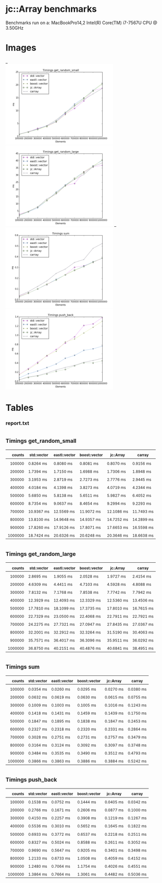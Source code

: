 # jc::Array benchmarks

Benchmarks run on a: MacBookPro14,2   Intel(R) Core(TM) i7-7567U CPU @ 3.50GHz

# Images
_
<br/>
<img src="./images/array/timings_get_random_small.png" alt="Timings get_random_small" width="350">
<img src="./images/array/timings_get_random_large.png" alt="Timings get_random_large" width="350">
_
<br/>
<img src="./images/array/timings_sum.png" alt="Timings sum" width="350">
<img src="./images/array/timings_push_back.png" alt="Timings push_back" width="350">

# Tables

### report.txt

## <sub>Timings</sub> <sub>get_random_small</sub>

| <sub>counts</sub> | <sub>std::vector</sub> | <sub>eastl::vector</sub> | <sub>boost::vector</sub> | <sub>jc::Array</sub> | <sub>carray</sub> |
|--------:|-------------|---------------|---------------|------------|------------|
| <sub>100000</sub> | <sub>0.8264</sub> <sub>ms</sub> | <sub>0.8080</sub> <sub>ms</sub> | <sub>0.8081</sub> <sub>ms</sub> | <sub>0.8070</sub> <sub>ms</sub> | <sub>0.9156</sub> <sub>ms</sub> |
| <sub>200000</sub> | <sub>1.7394</sub> <sub>ms</sub> | <sub>1.7150</sub> <sub>ms</sub> | <sub>1.6988</sub> <sub>ms</sub> | <sub>1.7306</sub> <sub>ms</sub> | <sub>1.8948</sub> <sub>ms</sub> |
| <sub>300000</sub> | <sub>3.1953</sub> <sub>ms</sub> | <sub>2.8719</sub> <sub>ms</sub> | <sub>2.7273</sub> <sub>ms</sub> | <sub>2.7776</sub> <sub>ms</sub> | <sub>2.9445</sub> <sub>ms</sub> |
| <sub>400000</sub> | <sub>4.0184</sub> <sub>ms</sub> | <sub>4.1398</sub> <sub>ms</sub> | <sub>3.8273</sub> <sub>ms</sub> | <sub>4.0719</sub> <sub>ms</sub> | <sub>4.2344</sub> <sub>ms</sub> |
| <sub>500000</sub> | <sub>5.6850</sub> <sub>ms</sub> | <sub>5.8138</sub> <sub>ms</sub> | <sub>5.6511</sub> <sub>ms</sub> | <sub>5.9827</sub> <sub>ms</sub> | <sub>6.4052</sub> <sub>ms</sub> |
| <sub>600000</sub> | <sub>8.7354</sub> <sub>ms</sub> | <sub>9.0637</sub> <sub>ms</sub> | <sub>8.4654</sub> <sub>ms</sub> | <sub>9.2994</sub> <sub>ms</sub> | <sub>9.2293</sub> <sub>ms</sub> |
| <sub>700000</sub> | <sub>10.9367</sub> <sub>ms</sub> | <sub>12.5569</sub> <sub>ms</sub> | <sub>11.9072</sub> <sub>ms</sub> | <sub>12.1086</sub> <sub>ms</sub> | <sub>11.7493</sub> <sub>ms</sub> |
| <sub>800000</sub> | <sub>13.8100</sub> <sub>ms</sub> | <sub>14.9648</sub> <sub>ms</sub> | <sub>14.9357</sub> <sub>ms</sub> | <sub>14.7252</sub> <sub>ms</sub> | <sub>14.2899</sub> <sub>ms</sub> |
| <sub>900000</sub> | <sub>17.8260</sub> <sub>ms</sub> | <sub>17.9126</sub> <sub>ms</sub> | <sub>17.8071</sub> <sub>ms</sub> | <sub>17.6653</sub> <sub>ms</sub> | <sub>16.5598</sub> <sub>ms</sub> |
| <sub>1000000</sub> | <sub>18.7424</sub> <sub>ms</sub> | <sub>20.6326</sub> <sub>ms</sub> | <sub>20.6248</sub> <sub>ms</sub> | <sub>20.3646</sub> <sub>ms</sub> | <sub>18.6638</sub> <sub>ms</sub> |


## <sub>Timings</sub> <sub>get_random_large</sub>

| <sub>counts</sub> | <sub>std::vector</sub> | <sub>eastl::vector</sub> | <sub>boost::vector</sub> | <sub>jc::Array</sub> | <sub>carray</sub> |
|--------:|-------------|---------------|---------------|------------|------------|
| <sub>100000</sub> | <sub>2.8695</sub> <sub>ms</sub> | <sub>1.9055</sub> <sub>ms</sub> | <sub>2.0528</sub> <sub>ms</sub> | <sub>1.9727</sub> <sub>ms</sub> | <sub>2.4154</sub> <sub>ms</sub> |
| <sub>200000</sub> | <sub>4.6309</sub> <sub>ms</sub> | <sub>4.4411</sub> <sub>ms</sub> | <sub>4.7103</sub> <sub>ms</sub> | <sub>4.5928</sub> <sub>ms</sub> | <sub>4.8088</sub> <sub>ms</sub> |
| <sub>300000</sub> | <sub>7.8132</sub> <sub>ms</sub> | <sub>7.1768</sub> <sub>ms</sub> | <sub>7.8538</sub> <sub>ms</sub> | <sub>7.7742</sub> <sub>ms</sub> | <sub>7.7942</sub> <sub>ms</sub> |
| <sub>400000</sub> | <sub>12.3929</sub> <sub>ms</sub> | <sub>12.4093</sub> <sub>ms</sub> | <sub>12.3329</sub> <sub>ms</sub> | <sub>12.5360</sub> <sub>ms</sub> | <sub>13.4506</sub> <sub>ms</sub> |
| <sub>500000</sub> | <sub>17.7810</sub> <sub>ms</sub> | <sub>18.1099</sub> <sub>ms</sub> | <sub>17.3735</sub> <sub>ms</sub> | <sub>17.8010</sub> <sub>ms</sub> | <sub>16.7615</sub> <sub>ms</sub> |
| <sub>600000</sub> | <sub>22.7329</sub> <sub>ms</sub> | <sub>23.0500</sub> <sub>ms</sub> | <sub>22.4068</sub> <sub>ms</sub> | <sub>22.7911</sub> <sub>ms</sub> | <sub>22.7921</sub> <sub>ms</sub> |
| <sub>700000</sub> | <sub>24.2275</sub> <sub>ms</sub> | <sub>27.7321</sub> <sub>ms</sub> | <sub>27.0947</sub> <sub>ms</sub> | <sub>27.8435</sub> <sub>ms</sub> | <sub>27.0367</sub> <sub>ms</sub> |
| <sub>800000</sub> | <sub>32.2001</sub> <sub>ms</sub> | <sub>32.2912</sub> <sub>ms</sub> | <sub>32.3264</sub> <sub>ms</sub> | <sub>31.5190</sub> <sub>ms</sub> | <sub>30.4063</sub> <sub>ms</sub> |
| <sub>900000</sub> | <sub>35.7571</sub> <sub>ms</sub> | <sub>36.4017</sub> <sub>ms</sub> | <sub>36.3096</sub> <sub>ms</sub> | <sub>35.9511</sub> <sub>ms</sub> | <sub>36.0292</sub> <sub>ms</sub> |
| <sub>1000000</sub> | <sub>36.8750</sub> <sub>ms</sub> | <sub>40.2151</sub> <sub>ms</sub> | <sub>40.4876</sub> <sub>ms</sub> | <sub>40.6841</sub> <sub>ms</sub> | <sub>38.4951</sub> <sub>ms</sub> |


## <sub>Timings</sub> <sub>sum</sub>

| <sub>counts</sub> | <sub>std::vector</sub> | <sub>eastl::vector</sub> | <sub>boost::vector</sub> | <sub>jc::Array</sub> | <sub>carray</sub> |
|--------:|-------------|---------------|---------------|-----------|-----------|
| <sub>100000</sub> | <sub>0.0354</sub> <sub>ms</sub> | <sub>0.0260</sub> <sub>ms</sub> | <sub>0.0295</sub> <sub>ms</sub> | <sub>0.0270</sub> <sub>ms</sub> | <sub>0.0380</sub> <sub>ms</sub> |
| <sub>200000</sub> | <sub>0.0632</sub> <sub>ms</sub> | <sub>0.0619</sub> <sub>ms</sub> | <sub>0.0630</sub> <sub>ms</sub> | <sub>0.0615</sub> <sub>ms</sub> | <sub>0.0755</sub> <sub>ms</sub> |
| <sub>300000</sub> | <sub>0.1009</sub> <sub>ms</sub> | <sub>0.1003</sub> <sub>ms</sub> | <sub>0.1005</sub> <sub>ms</sub> | <sub>0.1016</sub> <sub>ms</sub> | <sub>0.1243</sub> <sub>ms</sub> |
| <sub>400000</sub> | <sub>0.1418</sub> <sub>ms</sub> | <sub>0.1431</sub> <sub>ms</sub> | <sub>0.1459</sub> <sub>ms</sub> | <sub>0.1439</sub> <sub>ms</sub> | <sub>0.1750</sub> <sub>ms</sub> |
| <sub>500000</sub> | <sub>0.1847</sub> <sub>ms</sub> | <sub>0.1895</sub> <sub>ms</sub> | <sub>0.1838</sub> <sub>ms</sub> | <sub>0.1847</sub> <sub>ms</sub> | <sub>0.2453</sub> <sub>ms</sub> |
| <sub>600000</sub> | <sub>0.2327</sub> <sub>ms</sub> | <sub>0.2318</sub> <sub>ms</sub> | <sub>0.2320</sub> <sub>ms</sub> | <sub>0.2331</sub> <sub>ms</sub> | <sub>0.2864</sub> <sub>ms</sub> |
| <sub>700000</sub> | <sub>0.3028</sub> <sub>ms</sub> | <sub>0.2751</sub> <sub>ms</sub> | <sub>0.2731</sub> <sub>ms</sub> | <sub>0.2757</sub> <sub>ms</sub> | <sub>0.3479</sub> <sub>ms</sub> |
| <sub>800000</sub> | <sub>0.3164</sub> <sub>ms</sub> | <sub>0.3124</sub> <sub>ms</sub> | <sub>0.3092</sub> <sub>ms</sub> | <sub>0.3097</sub> <sub>ms</sub> | <sub>0.3748</sub> <sub>ms</sub> |
| <sub>900000</sub> | <sub>0.3484</sub> <sub>ms</sub> | <sub>0.3535</sub> <sub>ms</sub> | <sub>0.3490</sub> <sub>ms</sub> | <sub>0.3512</sub> <sub>ms</sub> | <sub>0.4793</sub> <sub>ms</sub> |
| <sub>1000000</sub> | <sub>0.3866</sub> <sub>ms</sub> | <sub>0.3863</sub> <sub>ms</sub> | <sub>0.3886</sub> <sub>ms</sub> | <sub>0.3884</sub> <sub>ms</sub> | <sub>0.5242</sub> <sub>ms</sub> |


## <sub>Timings</sub> <sub>push_back</sub>

| <sub>counts</sub> | <sub>std::vector</sub> | <sub>eastl::vector</sub> | <sub>boost::vector</sub> | <sub>jc::Array</sub> | <sub>carray</sub> |
|--------:|-------------|---------------|---------------|-----------|-----------|
| <sub>100000</sub> | <sub>0.1538</sub> <sub>ms</sub> | <sub>0.0752</sub> <sub>ms</sub> | <sub>0.1444</sub> <sub>ms</sub> | <sub>0.0405</sub> <sub>ms</sub> | <sub>0.0342</sub> <sub>ms</sub> |
| <sub>200000</sub> | <sub>0.2766</sub> <sub>ms</sub> | <sub>0.1671</sub> <sub>ms</sub> | <sub>0.2606</sub> <sub>ms</sub> | <sub>0.0877</sub> <sub>ms</sub> | <sub>0.1000</sub> <sub>ms</sub> |
| <sub>300000</sub> | <sub>0.4150</sub> <sub>ms</sub> | <sub>0.2257</sub> <sub>ms</sub> | <sub>0.3908</sub> <sub>ms</sub> | <sub>0.1219</sub> <sub>ms</sub> | <sub>0.1267</sub> <sub>ms</sub> |
| <sub>400000</sub> | <sub>0.5536</sub> <sub>ms</sub> | <sub>0.3010</sub> <sub>ms</sub> | <sub>0.5652</sub> <sub>ms</sub> | <sub>0.1645</sub> <sub>ms</sub> | <sub>0.1822</sub> <sub>ms</sub> |
| <sub>500000</sub> | <sub>0.6933</sub> <sub>ms</sub> | <sub>0.3772</sub> <sub>ms</sub> | <sub>0.6537</sub> <sub>ms</sub> | <sub>0.2218</sub> <sub>ms</sub> | <sub>0.2511</sub> <sub>ms</sub> |
| <sub>600000</sub> | <sub>0.8327</sub> <sub>ms</sub> | <sub>0.5024</sub> <sub>ms</sub> | <sub>0.8588</sub> <sub>ms</sub> | <sub>0.2611</sub> <sub>ms</sub> | <sub>0.3052</sub> <sub>ms</sub> |
| <sub>700000</sub> | <sub>0.9690</sub> <sub>ms</sub> | <sub>0.5647</sub> <sub>ms</sub> | <sub>0.9205</sub> <sub>ms</sub> | <sub>0.3401</sub> <sub>ms</sub> | <sub>0.3498</sub> <sub>ms</sub> |
| <sub>800000</sub> | <sub>1.2133</sub> <sub>ms</sub> | <sub>0.6733</sub> <sub>ms</sub> | <sub>1.0508</sub> <sub>ms</sub> | <sub>0.4059</sub> <sub>ms</sub> | <sub>0.4152</sub> <sub>ms</sub> |
| <sub>900000</sub> | <sub>1.2480</sub> <sub>ms</sub> | <sub>0.7064</sub> <sub>ms</sub> | <sub>1.1754</sub> <sub>ms</sub> | <sub>0.4026</sub> <sub>ms</sub> | <sub>0.4551</sub> <sub>ms</sub> |
| <sub>1000000</sub> | <sub>1.3864</sub> <sub>ms</sub> | <sub>0.7664</sub> <sub>ms</sub> | <sub>1.3061</sub> <sub>ms</sub> | <sub>0.4482</sub> <sub>ms</sub> | <sub>0.5036</sub> <sub>ms</sub> |



